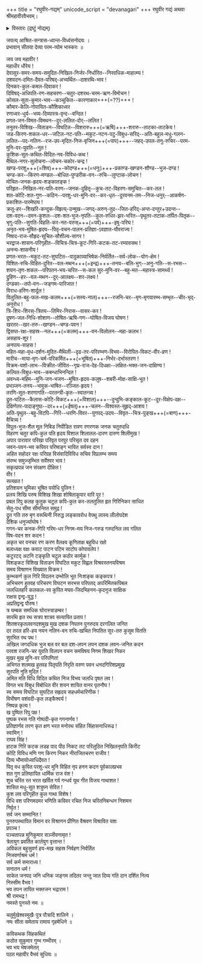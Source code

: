 +++
title = "रघुवीर-गद्यम्"
unicode_script = "devanagari"
+++
रघुवीर गद्यं अथवा श्रीमहावीरवैभवम्।    

<details><summary>विस्तारः (द्रष्टुं नोद्यम्)</summary>


<div class="videoEmbed"  src="https://youtu.be/MDGzS50X2WI" caption="आण्डवन्"></div>
<div class="videoEmbed"  src="https://www.youtube.com/watch?v=fUCDA3p4r2k" caption="रघुरामाभिषेकः (अपूर्णम्)"></div>
</details>



जयत्य् आश्रित-सन्त्रास-ध्वान्त-विध्वंसनोदयः ।  
प्रभावान् सीतया देव्या परम-व्योम भास्करः ॥

जय जय महावीर !  
महाधीर धौरेय !  
देवासुर-समर-समय-समुदित-निखिल-निर्जर-निर्धारित--निरवधिक-माहात्म्य !  
दशवदन-दमित-दैवत-परिषद्-अभ्यर्थित--दाशरथि-भाव !  
दिनकर-कुल-कमल-दिवाकर !  
दिविषद्-अधिपति-रण-सहचरण--चतुर-दशरथ-चरम-ऋण-विमोचन !  
कोसल-सुता-कुमार-भाव--कञ्चुकित--कारणाकार+++(=??)+++ !  
कौमार-केलि-गोपायित-कौशिकाध्वर  
रणाध्वर-धुर्य--भव्य-दिव्यास्त्र-वृन्द--वन्दित !  
प्रणत-जन-विमत-विमथन--दुर्-ललित-दोर्--ललित !  
तनुतर-विशिख--विताडन--विघटित--विशरारु+++(=ऋषि)+++-शरारु--ताटका-ताटकेय !  
जड-किरण-शकल-धर--जटिल-नट-पति--मकुट-नटन-पटु-विबुध-सरिद्--अति-बहुल-मधु-गलन-ललित--पद-नलिन--रज-उप-मृदित-निज-वृजिन+++(=पाप)+++--जहद्-उपल-तनु-रुचिर--परम-मुनि-वर-युवति--नुत !  
कुशिक-सुत-कथित-विदित-नव-विविध-कथ !  
मैथिल-नगर-सुलोचना--लोचन-चकोर-चन्द्र !  
खण्ड-परशु+++(=शिव)+++-कोदण्ड+++(=धनुः)+++-प्रकाण्ड-खण्डन-शौण्ड--भुज-दण्ड !  
चण्ड-कर--किरण-मण्डल--बोधित-पुण्डरीक-वन--रुचि--लुण्टाक-लोचन !  
मोचित-जनक-हृदय-शङ्कातङ्क !  
परिहृत--निखिल-नर-पति-वरण--जनक-दुहितृ--कुच-तट-विहरण-समुचित--कर-तल !  
शत-कोटि-शत-गुण--कठिन--परशु-धर-मुनि-वर--कर-धृत--दुरवनम-तम--निज-धनुर्--आकर्षण-प्रकाशित-पारमेष्ठ्य !  
क्रतु-हर--शिखरि-कन्दुक-विहृत्य्-उन्मुख--जगद्-अरुन्-तुद--जित-हरिद्-अन्त-दन्तुर+उदन्त--  
दश-वदन--दमन-कुशल--दश-शत-भुज-नृपति--कुल-रुधिर-झर-भरित--पृथुतर-तटाक-तर्पित-पितृक--  
भृगु-पति--सुगति-विहति-कर-नत-परुस्+++(=पर्व)+++-इषु-परिघ !  
अनृत-भय-मुषित-हृदय--पितृ-वचन-पालन-प्रतिज्ञा-ऽवज्ञात-यौवराज्य !  
निषाद-राज-सौहृद-सूचित-सौशील्य-सागर !  
भरद्वाज-शासन-परिगृहीत--विचित्र-चित्र-कूट-गिरि-कटक-तट-रम्यावसथ !  
अनन्य-शासनीय !  
प्रणत-भरत--मकुट-तट-सुघटित--पादुकाग्र्याभिषेक-निर्वर्तित--सर्व-लोक--योग-क्षेम !  
पिशित-रुचि-विहित-दुरित--वल-मथन+++(=इन्द्र)+++-तनय--बलि-भुग्--अनु-गति--स-रभस--शयन-तृण-शकल--परिपतन-भय-चरित--स-कल सुर-मुनि-वर--बहु-मत--महास्त्र-सामर्थ्य !  
द्रुहिण--हर--वल-मथन--दुर्-आलक्ष्य--शर-लक्ष्य !  
दण्डका--तपो-वन--जङ्गम-पारिजात !  
विराध-हरिण-शार्दूल !  
विलुलित-बहु-फल-मख-कलम+++(=सस्य-नाल)+++--रजनि-चर--मृग-मृगयारम्भ-सम्भृत--चीर-भृद्-अनुरोध !  
त्रि-शिरः-शिरस्-त्रितय--तिमिर-निरास--वासर-कर !  
दूषण-जल-निधि-शोशाण--तोषित-ऋषि-गण--घोषित-विजय घोषण !  
खरतर--खर-तरु--खण्डन--चण्ड-पवन !  
द्विसप्त-रक्षः-सहस्र--नल+++(=कलम)+++-वन-विलोलन--महा-कलभ !  
असहाय-शूर !  
अनपाय-साहस !  
महित-महा-मृध-दर्शन-मुदित-मैथिली--दृढ-तर-परिरम्भण-विभव--विरोपित-विकट-वीर-व्रण !  
मारीच--माया-मृग-चर्म-परिकर्मित+++(=भूषित)+++-निर्भर-दर्भास्तरण !  
विक्रम-यशो-लाभ--विक्रीत-जीवित--गृघ्र-राज-देह-दिधक्षा--लक्षित-भक्त-जन-दाक्षिण्य !  
कल्पित-विबुध-भाव--कबन्धाभिनन्दित !  
अवन्ध्य-महिम--मुनि-जन-भजन--मुषित-हृदय-कलुष--शबरी-मोक्ष-साक्षि-भूत !  
प्रभञ्जन-तनय--भावुक-भाषित--रञ्जित-हृदय !  
तरणि-सुत-शरणागति--परतन्त्री-कृत--स्वातन्त्र्य !  
द्रुत-घटित--कैलास-कोटि-विकट+++(=विशाल)+++--दुन्दुभि-कङ्काल-कूट--दूर-विक्षेप-दक्ष--दक्षिणेतर-पादाङ्गुष्ठ--दर+++(=ईषत्)+++-चलन--विश्वस्त-सुहृद्-आशय !  
अति-पृथुल--बहु-विटपि--गिरि--धरणि-विवर--युगपद्-उदय--विवृत--चित्र-पुङ्ख+++(=बाण)+++-वैचित्र्य !  
विपुल-भुज-शैल मूल निबिड निपीडित रावण रणरणक जनक चतुरुदधि  
विहरण चतुर कपि-कुल पति हृदय विशाल शिलातल-दारण दारुण शिलीमुख !  
अपार पारावार परिखा परिवृत परपुर परिसृत दव दहन  
जवन-पवन-भव कपिवर परिष्वङ्ग भावित सर्वस्व दान !  
अहित सहोदर रक्षः परिग्रह विसंवादिविविध सचिव विप्रलम्भ समय  
संरम्भ समुज्जृम्भित सर्वेश्वर भाव !  
सकृत्प्रपन्न जन संरक्षण दीक्षित !  
वीर !  
सत्यव्रत !  
प्रतिशयन भूमिका भूषित पयोधि पुलिन !  
प्रलय शिखि परुष विशिख शिखा शोषिताकूपार वारि पूर !  
प्रबल रिपु कलह कुतुक चटुल कपि-कुल कर-तलतुलित हृत गिरिनिकर साधित  
सेतु-पध सीमा सीमन्तित समुद्र !  
द्रुत गति तरु मृग वरूथिनी निरुद्ध लङ्कावरोध वेपथु लास्य लीलोपदेश  
देशिक धनुर्ज्याघोष !  
गगन-चर कनक-गिरि गरिम-धर निगम-मय निज-गरुड गरुदनिल लव गलित  
विष-वदन शर कदन !  
अकृत चर वनचर रण करण वैलक्ष्य कूणिताक्ष बहुविध रक्षो  
बलाध्यक्ष वक्षः कवाट पाटन पटिम साटोप कोपावलेप !  
कटुरटद् अटनि टङ्कृति चटुल कठोर कार्मुक !  
विशङ्कट विशिख विताडन विघटित मकुट विह्वल विश्रवस्तनयविश्रम  
समय विश्राणन विख्यात विक्रम !  
कुम्भकर्ण कुल गिरि विदलन दम्भोलि भूत निःशङ्क कङ्कपत्र !  
अभिचरण हुतवह परिचरण विघटन सरभस परिपतद् अपरिमितकपिबल  
जलधिलहरि कलकल-रव कुपित मघव-जिदभिहनन-कृदनुज साक्षिक  
राक्षस द्वन्द्व-युद्ध !  
अप्रतिद्वन्द्व पौरुष !  
त्र यम्बक समधिक घोरास्त्राडम्बर !  
सारथि हृत रथ सत्रप शात्रव सत्यापित प्रताप !  
शितशरकृतलवनदशमुख मुख दशक निपतन पुनरुदय दरगलित जनित  
दर तरल हरि-हय नयन नलिन-वन रुचि-खचित निपतित सुर-तरु कुसुम वितति  
सुरभित रथ पथ !  
अखिल जगदधिक भुज बल वर बल दश-लपन लपन दशक लवन-जनित कदन  
परवश रजनि-चर युवति विलपन वचन समविषय निगम शिखर निकर  
मुखर मुख मुनि-वर परिपणित!  
अभिगत शतमख हुतवह पितृपति निरृति वरुण पवन धनदगिरिशप्रमुख  
सुरपति नुति मुदित !  
अमित मति विधि विदित कथित निज विभव जलधि पृषत लव !  
विगत भय विबुध विबोधित वीर शयन शायित वानर पृतनौघ !  
स्व समय विघटित सुघटित सहृदय सहधर्मचारिणीक !  
विभीषण वशंवदी-कृत लङ्कैश्वर्य !  
निष्पन्न कृत्य !  
ख पुष्पित रिपु पक्ष !  
पुष्पक रभस गति गोष्पदी-कृत गगनार्णव !  
प्रतिज्ञार्णव तरण कृत क्षण भरत मनोरथ संहित सिंहासनाधिरूढ !  
स्वामिन् !  
राघव सिंह !  
हाटक गिरि कटक लडह पाद पीठ निकट तट परिलुठित निखिलनृपति किरीट  
कोटि विविध मणि गण किरण निकर नीराजितचरण राजीव !  
दिव्य भौमायोध्याधिदैवत !  
पितृ वध कुपित परशु-धर मुनि विहित नृप हनन कदन पूर्वकालप्रभव  
शत गुण प्रतिष्ठापित धार्मिक राज वंश !  
शुच चरित रत भरत खर्वित गर्व गन्धर्व यूथ गीत विजय गाथाशत !  
शासित मधु-सुत शत्रुघ्न सेवित !  
कुश लव परिगृहीत कुल गाथा विशेष !  
विधि वश परिणमदमर भणिति कविवर रचित निज चरितनिबन्धन निशमन  
निर्वृत !  
सर्व जन सम्मानित !  
पुनरुपस्थापित विमान वर विश्राणन प्रीणित वैश्रवण विश्रावित यशः  
प्रपञ्च !  
पञ्चतापन्न मुनिकुमार सञ्जीवनामृत !  
त्रेतायुग प्रवर्तित कार्तयुग वृत्तान्त !  
अविकल बहुसुवर्ण हय-मख सहस्र निर्वहण निर्वर्तित  
निजवर्णाश्रम धर्म !  
सर्व कर्म समाराध्य !  
सनातन धर्म !  
साकेत जनपद जनि धनिक जङ्गम तदितर जन्तु जात दिव्य गति दान दर्शित नित्य  
निस्सीम वैभव !  
भव तपन तापित भक्तजन भद्राराम !  
श्री रामभद्र !  
नमस्ते पुनस्ते नमः ॥

चतुर्मुखेश्वरमुखैः पुत्र पौत्रादि शालिने ।  
नमः सीता समेताय रामाय गृहमेधिने ॥

कविकथक सिंहकथितं  
कठोत सुकुमार गुम्भ गम्भीरम् ।  
भव भय भेषजमेतत्  
पठत महावीर वैभवं सुधियः ॥
